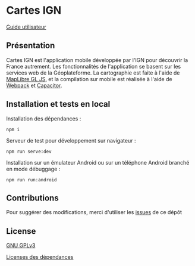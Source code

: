 # Cartes IGN

[Guide utilisateur]([https://www.ign.fr/telechargez-application-cartographique-cartes-ign](https://www.ign.fr/publications-de-l-ign/institut/Publications/Autres_publications/livret-appli-cartes-ign.pdf))

## Présentation

Cartes IGN est l'application mobile développée par l'IGN pour découvrir la France autrement. Les fonctionnalités de l'application se basent sur les services web de la Géoplateforme. La cartographie est faite à l'aide de [MapLibre GL JS](https://maplibre.org/maplibre-gl-js/docs/), et la compilation sur mobile est réalisée à l'aide de [Webpack](https://webpack.js.org/) et [Capacitor](https://capacitorjs.com/).

## Installation et tests en local

Installation des dépendances :

```npm i```

Serveur de test pour développement sur navigateur :

```npm run serve:dev```

Installation sur un émulateur Android ou sur un téléphone Android branché en mode débuggage :

```npm run run:android```

## Contributions

Pour suggérer des modifications, merci d'utiliser les [issues](https://github.com/IGNF/cartes-ign-app/issues) de ce dépôt

## License

[GNU GPLv3](LICENSE)

[Licenses des dépendances](third-party-licenses.txt)

